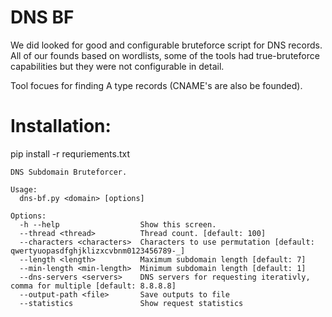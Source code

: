 # DNS BF

We did looked for good and configurable bruteforce script for DNS records. All of our founds based on wordlists, some of the tools had true-bruteforce capabilities but they were not configurable in detail.

Tool focues for finding A type records (CNAME's are also be founded).

# Installation: 
pip install -r requriements.txt 

```
DNS Subdomain Bruteforcer.

Usage:
  dns-bf.py <domain> [options]

Options:
  -h --help                  Show this screen.
  --thread <thread>          Thread count. [default: 100]
  --characters <characters>  Characters to use permutation [default: qwertyuopasdfghjklizxcvbnm0123456789-_]
  --length <length>          Maximum subdomain length [default: 7]
  --min-length <min-length>  Minimum subdomain length [default: 1]
  --dns-servers <servers>    DNS servers for requesting iterativly, comma for multiple [default: 8.8.8.8]
  --output-path <file>       Save outputs to file
  --statistics               Show request statistics
```
